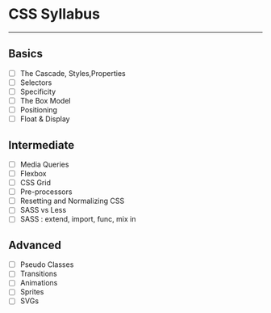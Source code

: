 # CSS Syllabus
--------------
## Basics
* [ ] The Cascade, Styles,Properties
* [ ] Selectors
* [ ] Specificity
* [ ] The Box Model
* [ ] Positioning
* [ ] Float & Display

## Intermediate
* [ ] Media Queries
* [ ] Flexbox
* [ ] CSS Grid
* [ ] Pre-processors
* [ ] Resetting and Normalizing CSS
* [ ] SASS vs Less
* [ ] SASS : extend, import, func, mix in
  
## Advanced
* [ ] Pseudo Classes
* [ ] Transitions
* [ ] Animations
* [ ] Sprites
* [ ] SVGs
